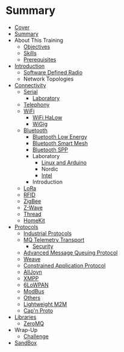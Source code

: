 # Summary

* [Cover](README.md)
* [Summary](SUMMARY.md)
* About This Training
   * [Objectives](documentation/Objectives.md)
   * [Skills](documentation/Skills.md)
   * [Prerequisites](documentation/Prerequisites.md)
* [Introduction](documentation/Introduction.md)
   * [Software Defined Radio](documentation/SoftwareDefinedRadio.md)
   * Network Topologies
* [Connectivity](documentation/Connectivity.md)
   * [Serial](documentation/Serial.md)
       * [Laboratory](documentation/SerialLaboratory.md)
   * [Telephony](documentation/Telephony.md)
   * [WiFi](documentation/WiFi.md)
       * [WiFi HaLow](documentation/WiFiHaLow.md)
       * [WiGig](documentation/WiGig.md)
   * [Bluetooth](documentation/Bluetooth.md)
       * [Bluetooth Low Energy](documentation/BluetoothLowEnergy.md)
       * [Bluetooth Smart Mesh](documentation/BluetoothSmartMesh.md)
       * [Bluetooth SPP](documentation/BluetoothSpp.md)
       * Laboratory
           * [Linux and Arduino](LinuxAndArduino.md)
           * Nordic
           * [Intel](BluetoothIntel.md)
       * Introduction
   * [LoRa](documentation/LoRa.md)
   * [RFID](documentation/RFID.md)
   * [ZigBee](documentation/ZigBee.md)
   * [Z-Wave](documentation/ZWave.md)
   * [Thread](documentation/Thread.md)
   * [HomeKit](documentation/HomeKit.md)
* [Protocols](documentation/Protocols.md)
   * [Industrial Protocols](documentation/IndustrialProtocols.md)
   * [MQ Telemetry Transport](documentation/MQTT.md)
       * [Security](documentation/MqttSecurity.md)
   * [Advanced Message Queuing Protocol](documentation/AMQP.md)
   * [Weave](documentation/Weave.md)
   * [Constrained Application Protocol](documentation/ConstrainedApplicationProtocol.md)
   * [AllJoyn](documentation/Alljoyn.md)
   * [XMPP](documentation/XMPP.md)
   * [6LoWPAN](documentation/6LowPan.md)
   * [ModBus](documentation/ModBus.md)
   * [Others](documentation/Others.md)
   * [Lightweight M2M](documentation/LightweightM2M.md)
   * [Cap'n Proto](documentation/CapNProto.md)
* [Libraries](documentation/Libraries.md)
   * [ZeroMQ](documentation/ZeroMq.md)
* Wrap-Up
   * [Challenge](documentation/Challenge.md)
* [SandBox](documentation/Sandbox.md)

